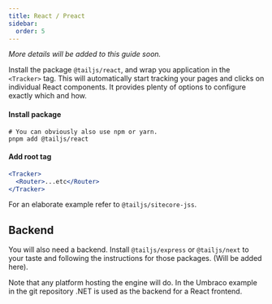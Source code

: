 ```yaml
---
title: React / Preact
sidebar:
  order: 5
---
```


_More details will be added to this guide soon._

Install the package `@tailjs/react`, and wrap you application in the `<Tracker>` tag.
This will automatically start tracking your pages and clicks on individual React components.
It provides plenty of options to configure exactly which and how.

#### Install package

```shell
# You can obviously also use npm or yarn.
pnpm add @tailjs/react
```

#### Add root tag

```jsx
<Tracker>
  <Router>...etc</Router>
</Tracker>
```

For an elaborate example refer to `@tailjs/sitecore-jss`.

## Backend

You will also need a backend. Install `@tailjs/express` or `@tailjs/next` to your taste and following the instructions for those packages.
(Will be added here).

Note that any platform hosting the engine will do. In the Umbraco example in the git repository .NET is used as the backend for a React frontend.
